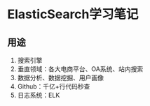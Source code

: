 # ElasticSearch学习笔记
## 用途
1. 搜索引擎
2. 垂直领域：各大电商平台、OA系统、站内搜索
3. 数据分析、数据挖掘、用户画像
4. Github：千亿+行代码秒查
5. 日志系统：ELK